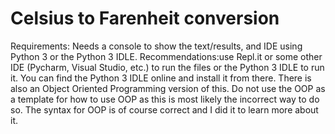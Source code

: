 # Celsius to Farenheit conversion
Requirements: Needs a console to show the text/results, and IDE using Python 3 or the Python 3 IDLE.
Recommendations:use Repl.it or some other IDE (Pycharm, Visual Studio, etc.) to run the files or the Python 3 IDLE to run it. 
You can find the Python 3 IDLE online and install it from there. There is also an Object Oriented Programming version of this. Do not use the OOP as a template for how to use OOP as this is most likely the incorrect way to do so. The syntax for OOP is of course correct and I did it to learn more about it. 
